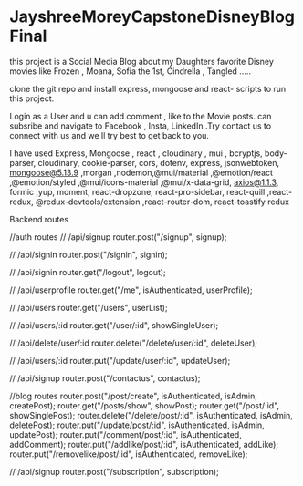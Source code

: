 # JayshreeMoreyCapstoneDisneyBlogFinal
this project is a Social Media Blog about my Daughters favorite Disney movies like Frozen , Moana, Sofia the 1st, Cindrella , Tangled .....

clone the git repo and install express, mongoose and react- scripts to run this project. 

Login as a User and u can add comment , like to the  Movie posts. can subsribe and navigate to Facebook , Insta, LinkedIn .Try contact us to connect with us and we ll try best to get back to you.

I have used Express, Mongoose , react , cloudinary , mui ,
bcryptjs, body-parser, cloudinary, cookie-parser, cors, dotenv, express, jsonwebtoken,
 mongoose@5.13.9 ,morgan ,nodemon,@mui/material ,@emotion/react ,@emotion/styled ,@mui/icons-material ,@mui/x-data-grid, axios@1.1.3, formic ,yup, moment, react-dropzone, react-pro-sidebar, react-quill ,react-redux, @redux-devtools/extension ,react-router-dom, react-toastify redux

Backend routes 

//auth routes
// /api/signup
router.post("/signup", signup);

// /api/signin
router.post("/signin", signin);

// /api/signin
router.get("/logout", logout);

// /api/userprofile
router.get("/me", isAuthenticated, userProfile);

// /api/users
router.get("/users", userList);

// /api/users/:id
router.get("/user/:id", showSingleUser);

// /api/delete/user/:id
router.delete("/delete/user/:id", deleteUser);

// /api/users/:id
router.put("/update/user/:id", updateUser);

// /api/signup
router.post("/contactus", contactus);

//blog routes
router.post("/post/create", isAuthenticated, isAdmin, createPost);
router.get("/posts/show", showPost);
router.get("/post/:id", showSinglePost);
router.delete("/delete/post/:id", isAuthenticated, isAdmin, deletePost);
router.put("/update/post/:id", isAuthenticated, isAdmin, updatePost);
router.put("/comment/post/:id", isAuthenticated, addComment);
router.put("/addlike/post/:id", isAuthenticated, addLike);
router.put("/removelike/post/:id", isAuthenticated, removeLike);

// /api/signup
router.post("/subscription", subscription);

